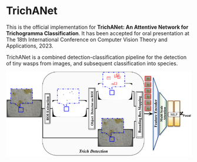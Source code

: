 # TrichANet

This is the official implementation for **TrichANet: An Attentive Network for Trichogramma Classification**.
It has been accepted for oral presentation at The 18th International Conference on Computer Vision Theory and Applications, 2023.

TrichANet is a combined detection-classification pipeline for the detection of tiny wasps from images, and subsequent classification into species.

![TrichANet Pipeline](assets/trichanet.png)